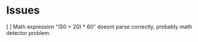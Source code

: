 # Issues
[ ] Math expression "(50 + 20) * 60" doesnt parse correctly, probably math detector problem.